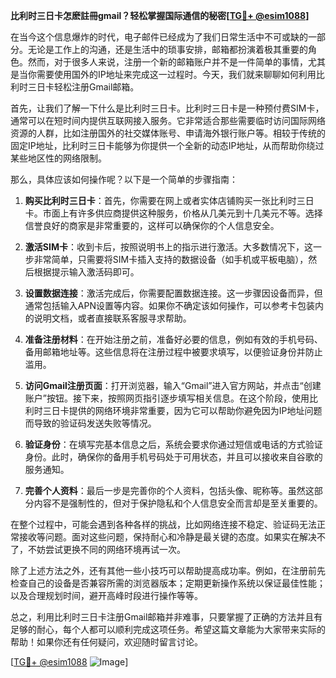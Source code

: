 **比利时三日卡怎麽註冊gmail？轻松掌握国际通信的秘密[[TG💪+ @esim1088](https://t.me/s/esim1088)]**

在当今这个信息爆炸的时代，电子邮件已经成为了我们日常生活中不可或缺的一部分。无论是工作上的沟通，还是生活中的琐事安排，邮箱都扮演着极其重要的角色。然而，对于很多人来说，注册一个新的邮箱账户并不是一件简单的事情，尤其是当你需要使用国外的IP地址来完成这一过程时。今天，我们就来聊聊如何利用比利时三日卡轻松注册Gmail邮箱。

首先，让我们了解一下什么是比利时三日卡。比利时三日卡是一种预付费SIM卡，通常可以在短时间内提供互联网接入服务。它非常适合那些需要临时访问国际网络资源的人群，比如注册国外的社交媒体账号、申请海外银行账户等。相较于传统的固定IP地址，比利时三日卡能够为你提供一个全新的动态IP地址，从而帮助你绕过某些地区性的网络限制。

那么，具体应该如何操作呢？以下是一个简单的步骤指南：

1. **购买比利时三日卡**：首先，你需要在网上或者实体店铺购买一张比利时三日卡。市面上有许多供应商提供这种服务，价格从几美元到十几美元不等。选择信誉良好的商家是非常重要的，这样可以确保你的个人信息安全。

2. **激活SIM卡**：收到卡后，按照说明书上的指示进行激活。大多数情况下，这一步非常简单，只需要将SIM卡插入支持的数据设备（如手机或平板电脑），然后根据提示输入激活码即可。

3. **设置数据连接**：激活完成后，你需要配置数据连接。这一步骤因设备而异，但通常包括输入APN设置等内容。如果你不确定该如何操作，可以参考卡包装内的说明文档，或者直接联系客服寻求帮助。

4. **准备注册材料**：在开始注册之前，准备好必要的信息，例如有效的手机号码、备用邮箱地址等。这些信息将在注册过程中被要求填写，以便验证身份并防止滥用。

5. **访问Gmail注册页面**：打开浏览器，输入“Gmail”进入官方网站，并点击“创建账户”按钮。接下来，按照网页指引逐步填写相关信息。在这个阶段，使用比利时三日卡提供的网络环境非常重要，因为它可以帮助你避免因为IP地址问题而导致的验证码发送失败等情况。

6. **验证身份**：在填写完基本信息之后，系统会要求你通过短信或电话的方式验证身份。此时，确保你的备用手机号码处于可用状态，并且可以接收来自谷歌的服务通知。

7. **完善个人资料**：最后一步是完善你的个人资料，包括头像、昵称等。虽然这部分内容不是强制性的，但对于保护隐私和个人信息安全而言却是至关重要的。

在整个过程中，可能会遇到各种各样的挑战，比如网络连接不稳定、验证码无法正常接收等问题。面对这些问题，保持耐心和冷静是最关键的态度。如果实在解决不了，不妨尝试更换不同的网络环境再试一次。

除了上述方法之外，还有其他一些小技巧可以帮助提高成功率。例如，在注册前先检查自己的设备是否兼容所需的浏览器版本；定期更新操作系统以保证最佳性能；以及合理规划时间，避开高峰时段进行操作等等。

总之，利用比利时三日卡注册Gmail邮箱并非难事，只要掌握了正确的方法并且有足够的耐心，每个人都可以顺利完成这项任务。希望这篇文章能为大家带来实际的帮助！如果你还有任何疑问，欢迎随时留言讨论。

[[TG💪+ @esim1088](https://t.me/s/esim1088) ![Image](https://i.postimg.cc/4NQfJmqS/Snipaste-2025-05-13-00-14-12.png)]